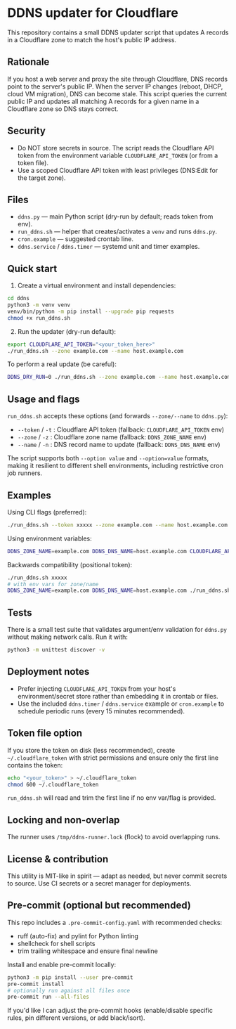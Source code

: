 # DDNS updater for Cloudflare

This repository contains a small DDNS updater script that updates A records in
a Cloudflare zone to match the host's public IP address.

Rationale
---------
If you host a web server and proxy the site through Cloudflare, DNS records
point to the server's public IP. When the server IP changes (reboot, DHCP,
cloud VM migration), DNS can become stale. This script queries the current
public IP and updates all matching A records for a given name in a Cloudflare
zone so DNS stays correct.

Security
--------
- Do NOT store secrets in source. The script reads the Cloudflare API token
  from the environment variable `CLOUDFLARE_API_TOKEN` (or from a token file).
- Use a scoped Cloudflare API token with least privileges (DNS:Edit for the
  target zone).

Files
-----
- `ddns.py` — main Python script (dry-run by default; reads token from env).
- `run_ddns.sh` — helper that creates/activates a `venv` and runs `ddns.py`.
- `cron.example` — suggested crontab line.
- `ddns.service` / `ddns.timer` — systemd unit and timer examples.

Quick start
-----------
1. Create a virtual environment and install dependencies:

```bash
cd ddns
python3 -m venv venv
venv/bin/python -m pip install --upgrade pip requests
chmod +x run_ddns.sh
```

2. Run the updater (dry-run default):

```bash
export CLOUDFLARE_API_TOKEN="<your_token_here>"
./run_ddns.sh --zone example.com --name host.example.com
```

To perform a real update (be careful):

```bash
DDNS_DRY_RUN=0 ./run_ddns.sh --zone example.com --name host.example.com
```

Usage and flags
---------------
`run_ddns.sh` accepts these options (and forwards `--zone/--name` to `ddns.py`):
- `--token` / `-t` : Cloudflare API token (fallback: `CLOUDFLARE_API_TOKEN` env)
- `--zone`  / `-z` : Cloudflare zone name (fallback: `DDNS_ZONE_NAME` env)
- `--name`  / `-n` : DNS record name to update (fallback: `DDNS_DNS_NAME` env)

The script supports both `--option value` and `--option=value` formats, making it resilient to different shell environments, including restrictive cron job runners.

Examples
--------

Using CLI flags (preferred):

```bash
./run_ddns.sh --token xxxxx --zone example.com --name host.example.com
```

Using environment variables:

```bash
DDNS_ZONE_NAME=example.com DDNS_DNS_NAME=host.example.com CLOUDFLARE_API_TOKEN=xxxx ./run_ddns.sh
```

Backwards compatibility (positional token):

```bash
./run_ddns.sh xxxxx
# with env vars for zone/name
DDNS_ZONE_NAME=example.com DDNS_DNS_NAME=host.example.com ./run_ddns.sh xxxxx
```

Tests
-----
There is a small test suite that validates argument/env validation for
`ddns.py` without making network calls. Run it with:

```bash
python3 -m unittest discover -v
```

Deployment notes
----------------
- Prefer injecting `CLOUDFLARE_API_TOKEN` from your host's environment/secret
  store rather than embedding it in crontab or files.
- Use the included `ddns.timer` / `ddns.service` example or `cron.example` to
  schedule periodic runs (every 15 minutes recommended).

Token file option
-----------------
If you store the token on disk (less recommended), create `~/.cloudflare_token`
with strict permissions and ensure only the first line contains the token:

```bash
echo "<your_token>" > ~/.cloudflare_token
chmod 600 ~/.cloudflare_token
```

`run_ddns.sh` will read and trim the first line if no env var/flag is provided.

Locking and non-overlap
------------------------
The runner uses `/tmp/ddns-runner.lock` (flock) to avoid overlapping runs.

License & contribution
----------------------
This utility is MIT-like in spirit — adapt as needed, but never commit
secrets to source. Use CI secrets or a secret manager for deployments.

Pre-commit (optional but recommended)
------------------------------------
This repo includes a `.pre-commit-config.yaml` with recommended checks:

- ruff (auto-fix) and pylint for Python linting
- shellcheck for shell scripts
- trim trailing whitespace and ensure final newline

Install and enable pre-commit locally:

```bash
python3 -m pip install --user pre-commit
pre-commit install
# optionally run against all files once
pre-commit run --all-files
```

If you'd like I can adjust the pre-commit hooks (enable/disable specific
rules, pin different versions, or add black/isort).

